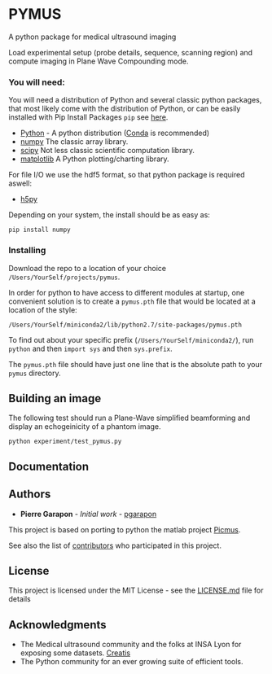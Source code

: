 # PYMUS

A python package for medical ultrasound imaging 

Load experimental setup (probe details, sequence, scanning region) and compute imaging in Plane Wave Compounding mode.

### You will need:

You will need a distribution of Python and several classic python packages, that most likely come with the distribution of Python, or can be easily installed with Pip Install Packages `pip` see [here](https://pip.pypa.io/en/stable/installing/). 

* [Python](https://www.python.org/download/releases/2.7/) - A python distribution ([Conda](https://conda.io/docs/user-guide/install/index.html) is recommended)
* [numpy](http://www.numpy.org/) The classic array library. 
* [scipy](https://www.scipy.org/) Not less classic scientific computation library. 
* [matplotlib](https://matplotlib.org/) A Python plotting/charting library. 

For file I/O we use the hdf5 format, so that python package is required aswell: 

* [h5py](http://www.h5py.org/)

Depending on your system, the install should be as easy as:
```
pip install numpy
```

### Installing

Download the repo to a location of your choice `/Users/YourSelf/projects/pymus`. 

In order for python to have access to different modules at startup, one convenient solution is to create a `pymus.pth` file that would be located at a location of the style:
```
/Users/YourSelf/miniconda2/lib/python2.7/site-packages/pymus.pth
```
To find out about your specific prefix (`/Users/YourSelf/miniconda2/`), run `python` and then `import sys` and then `sys.prefix`. 

The `pymus.pth` file should have just one line that is the absolute path to your `pymus` directory. 


## Building an image

The following test should run a Plane-Wave simplified beamforming and display an echogeinicity of a phantom image. 
``` 
python experiment/test_pymus.py
```

## Documentation 

## Authors

* **Pierre Garapon** - *Initial work* - [pgarapon](https://github.com/pgarapon)

This project is based on porting to python the matlab project [Picmus](https://www.creatis.insa-lyon.fr/Challenge/IEEE_IUS_2016/home). 

See also the list of [contributors](https://github.com/pymus/contributors) who participated in this project.

## License

This project is licensed under the MIT License - see the [LICENSE.md](LICENSE.md) file for details

## Acknowledgments

* The Medical ultrasound community and the folks at INSA Lyon for exposing some datasets. [Creatis](https://www.creatis.insa-lyon.fr/site7/fr)
* The Python community for an ever growing suite of efficient tools. 

